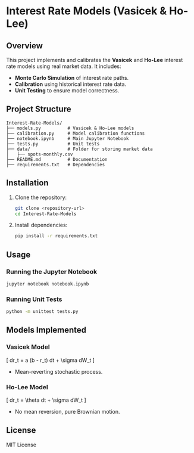 
# Interest Rate Models (Vasicek & Ho-Lee)

## Overview
This project implements and calibrates the **Vasicek** and **Ho-Lee** interest rate models using real market data. It includes:
- **Monte Carlo Simulation** of interest rate paths.
- **Calibration** using historical interest rate data.
- **Unit Testing** to ensure model correctness.

## Project Structure
```
Interest-Rate-Models/
├── models.py          # Vasicek & Ho-Lee models
├── calibration.py     # Model calibration functions
├── notebook.ipynb     # Main Jupyter Notebook
├── tests.py           # Unit tests
├── data/              # Folder for storing market data
│   ├── spots-monthly.csv
├── README.md          # Documentation
├── requirements.txt   # Dependencies
```

## Installation
1. Clone the repository:
   ```bash
   git clone <repository-url>
   cd Interest-Rate-Models
   ```
2. Install dependencies:
   ```bash
   pip install -r requirements.txt
   ```

## Usage
### Running the Jupyter Notebook
```bash
jupyter notebook notebook.ipynb
```

### Running Unit Tests
```bash
python -m unittest tests.py
```

## Models Implemented
### Vasicek Model
\[ dr_t = a (b - r_t) dt + \sigma dW_t \]
- Mean-reverting stochastic process.

### Ho-Lee Model
\[ dr_t = \theta dt + \sigma dW_t \]
- No mean reversion, pure Brownian motion.

## License
MIT License
